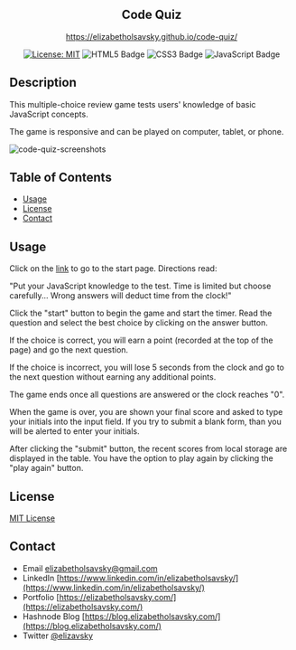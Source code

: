 <div align="center">
  
  ## Code Quiz
  https://elizabetholsavsky.github.io/code-quiz/

  [![License: MIT](https://img.shields.io/badge/License-MIT-yellow.svg)](https://opensource.org/licenses/MIT)
  ![HTML5 Badge](https://img.shields.io/badge/HTML5-E34F26?logo=html5&logoColor=fff&style=flat)
  ![CSS3 Badge](https://img.shields.io/badge/CSS3-1572B6?logo=css3&logoColor=fff&style=flat)
  ![JavaScript Badge](https://img.shields.io/badge/JavaScript-F7DF1E?logo=javascript&logoColor=000&style=flat)

</div>

## Description

This multiple-choice review game tests users' knowledge of basic JavaScript concepts.

The game is responsive and can be played on computer, tablet, or phone.

![code-quiz-screenshots](https://user-images.githubusercontent.com/116515976/223322739-8899b3b0-4cef-42a3-8fb7-9eda80e8c5b1.png)

## Table of Contents
* [Usage](#usage)
* [License](#license)
* [Contact](#contact)

## Usage

Click on the [link](https://elizabetholsavsky.github.io/code-quiz/) to go to the start page. Directions read:

"Put your JavaScript knowledge to the test. Time is limited but choose carefully... Wrong answers will deduct time from the clock!"

Click the "start" button to begin the game and start the timer. Read the question and select the best choice by clicking on the answer button.

If the choice is correct, you will earn a point (recorded at the top of the page) and go the next question.

If the choice is incorrect, you will lose 5 seconds from the clock and go to the next question without earning any additional points.

The game ends once all questions are answered or the clock reaches "0".

When the game is over, you are shown your final score and asked to type your initials into the input field. If you try to submit a blank form, than you will be alerted to enter your initials.

After clicking the "submit" button, the recent scores from local storage are displayed in the table. You have the option to play again by clicking the "play again" button.

## License
[MIT License](https://opensource.org/licenses/MIT)

## Contact
* Email elizabetholsavsky@gmail.com
* LinkedIn [https://www.linkedin.com/in/elizabetholsavsky/](https://www.linkedin.com/in/elizabetholsavsky/)
* Portfolio [https://elizabetholsavsky.com/](https://elizabetholsavsky.com/)
* Hashnode Blog [https://blog.elizabetholsavsky.com/](https://blog.elizabetholsavsky.com/)
* Twitter [@elizavsky](https://twitter.com/home)

